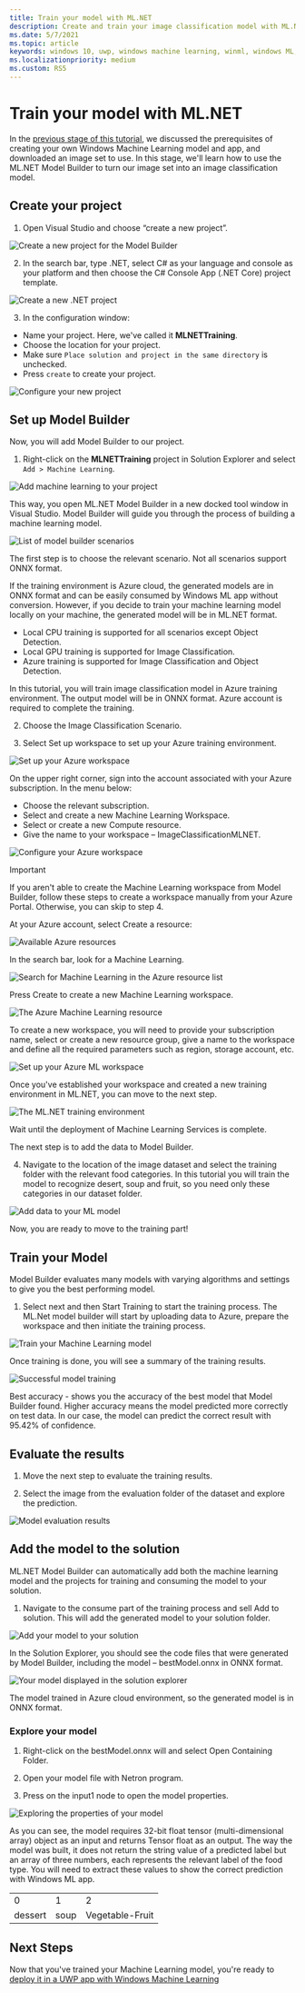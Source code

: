```yaml
---
title: Train your model with ML.NET
description: Create and train your image classification model with ML.NET
ms.date: 5/7/2021
ms.topic: article
keywords: windows 10, uwp, windows machine learning, winml, windows ML, tutorials
ms.localizationpriority: medium
ms.custom: RS5
---
```


# Train your model with ML.NET

In the [previous stage of this tutorial](mlnet-intro.md), we discussed the prerequisites of creating your own Windows Machine Learning model and app, and downloaded an image set to use. In this stage, we'll learn how to use the ML.NET Model Builder to turn our image set into an image classification model.

## Create your project

1. Open Visual Studio and choose “create a new project”.

![Create a new project for the Model Builder](../../images/tutorials/mlnet/model-builder-new-project.png)

2. In the search bar, type .NET, select C# as your language and console as your platform and then choose the C# Console App (.NET Core) project template.

![Create a new .NET project](../../images/tutorials/mlnet/new-dotnet-app.png)

3. In the configuration window:

* Name your project. Here, we've called it **MLNETTraining**.
* Choose the location for your project. 
* Make sure `Place solution and project in the same directory` is unchecked.
* Press `create` to create your project.

![Configure your new project](../../images/tutorials/mlnet/dotnet-configure.png)

## Set up Model Builder

Now, you will add Model Builder to our project.

1. Right-click on the **MLNETTraining** project in Solution Explorer and select `Add > Machine Learning`.
 
![Add machine learning to your project](../../images/tutorials/mlnet/dotnet-add-ml.png)

This way, you open ML.NET Model Builder in a new docked tool window in Visual Studio. Model Builder will guide you through the process of building a machine learning model.

![List of model builder scenarios](../../images/tutorials/mlnet/model-builder-scenarios.png)

The first step is to choose the relevant scenario. Not all scenarios support ONNX format. 

If the training environment is Azure cloud, the generated models are in ONNX format and can be easily consumed by Windows ML app without conversion. However, if you decide to train your machine learning model locally on your machine, the generated model will be in ML.NET format. 

* Local CPU training is supported for all scenarios except Object Detection.
* Local GPU training is supported for Image Classification.
* Azure training is supported for Image Classification and Object Detection.

In this tutorial, you will train image classification model in Azure training environment. The output model will be in ONNX format. Azure account is required to complete the training. 

2. Choose the Image Classification Scenario.

3. Select Set up workspace to set up your Azure training environment. 
 
![Set up your Azure workspace](../../images/tutorials/mlnet/azure-workspace.png)

On the upper right corner, sign into the account associated with your Azure subscription. In the menu below:
* Choose the relevant subscription.
* Select and create a new Machine Learning Workspace. 
* Select or create a new Compute resource.
* Give the name to your workspace – ImageClassificationMLNET.

![Configure your Azure workspace](../../images/tutorials/mlnet/azure-ml-configure.png)

> [!IMPORTANT]
> If you aren't able to create the Machine Learning workspace from Model Builder, follow these steps to create a workspace manually from your Azure Portal. Otherwise, you can skip to step 4.

At your Azure account, select Create a resource:

![Available Azure resources](../../images/tutorials/mlnet/azure-services.png)
 
In the search bar, look for a Machine Learning.
 
![Search for Machine Learning in the Azure resource list](../../images/tutorials/mlnet/azure-resource-search.png)

Press Create to create a new Machine Learning workspace.

![The Azure Machine Learning resource](../../images/tutorials/mlnet/azure-ml-resource.png)
 
To create a new workspace, you will need to provide your subscription name, select or create a new resource group, give a name to the workspace and define all the required parameters such as region, storage account, etc. 

![Set up your Azure ML workspace](../../images/tutorials/mlnet/azure-ml-workspace-setup.png)

Once you've established your workspace and created a new training environment in ML.NET, you can move to the next step.

![The ML.NET training environment](../../images/tutorials/mlnet/mlnet-training-env.png)

Wait until the deployment of Machine Learning Services is complete. 

The next step is to add the data to Model Builder.

4. Navigate to the location of the image dataset and select the training folder with the relevant food categories. In this tutorial you will train the model to recognize desert, soup and fruit, so you need only these categories in our dataset folder. 

![Add data to your ML model](../../images/tutorials/mlnet/add-data-to-model.png)

Now, you are ready to move to the training part!

## Train your Model

Model Builder evaluates many models with varying algorithms and settings to give you the best performing model.

1. Select next and then Start Training to start the training process. The ML.Net model builder will start by uploading data to Azure, prepare the workspace and then initiate the training process. 

![Train your Machine Learning model](../../images/tutorials/mlnet/train-model.png)

Once training is done, you will see a summary of the training results.

![Successful model training](../../images/tutorials/mlnet/train-model-success.png)
 
Best accuracy - shows you the accuracy of the best model that Model Builder found. Higher accuracy means the model predicted more correctly on test data. In our case, the model can predict the correct result with 95.42% of confidence.

## Evaluate the results

1. Move the next step to evaluate the training results.

2. Select the image from the evaluation folder of the dataset and explore the prediction. 

![Model evaluation results](../../images/tutorials/mlnet/model-evaluation.png)

## Add the model to the solution

ML.NET Model Builder can automatically add both the machine learning model and the projects for training and consuming the model to your solution. 

1. Navigate to the consume part of the training process and sell Add to solution. This will add the generated model to your solution folder. 

![Add your model to your solution](../../images/tutorials/mlnet/add-model-to-solution.png) 

In the Solution Explorer, you should see the code files that were generated by Model Builder, including the model – bestModel.onnx in ONNX format. 

![Your model displayed in the solution explorer](../../images/tutorials/mlnet/model-project-explorer.png)

The model trained in Azure cloud environment, so the generated model is in ONNX format.

### Explore your model

1. Right-click on the bestModel.onnx will and select Open Containing Folder. 

2. Open your model file with Netron program.

3. Press on the input1 node to open the model properties.

![Exploring the properties of your model](../../images/tutorials/mlnet/model-explore.png)
 
As you can see, the model requires 32-bit float tensor (multi-dimensional array) object as an input and returns Tensor float as an output. The way the model was built, it does not return the string value of a predicted label but an array of three numbers, each represents the relevant label of the food type. You will need to extract these values to show the correct prediction with Windows ML app.

| | | |
| -- | -- | -- |
| 0 | 1 | 2 |
| dessert | soup | Vegetable-Fruit |

## Next Steps

Now that you've trained your Machine Learning model, you're ready to [deploy it in a UWP app with Windows Machine Learning](mlnet-deploy-model.md)